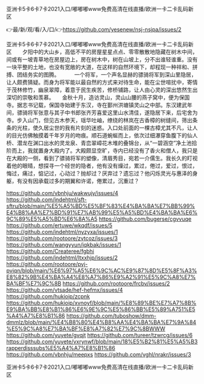 亚洲卡5卡6卡7卡2021入口/嘟嘟嘟www免费高清在线直播/欧洲一卡二卡乱码新区

👉最/新/观/看/入/口/👉https://github.com/yesenew/nsj-nsjpa/issues/2

亚洲卡5卡6卡7卡2021入口/嘟嘟嘟www免费高清在线直播/欧洲一卡二卡乱码新区　　夕阳中的大山乡，高低不平的房屋星星点点、零零散散地隐藏在树木中间，间或有一坡青草地在房屋边上，房在树木中，树在山坡上，分不出谁轻谁重。没有一块平整的土地，也没有宽敞的大道，在这样的自然环境下，却程现一种祥和、拼搏、团结务实的图腾。　
　　一个将军，一个声名显赫的骠骑将军到深山里隐居，让人颇费猜疑。而身为将军能以最自然的方式来对待生命，能在尘世喧扰中，寄情于茂林修竹，幽泉翠障，着意于民生疾苦，修桥铺路，让人由心灵的深出悠然生出深切的崇敬和羡慕。　　金秋十月，造访灵山，灵山山腰的燕子窝中，便为保国寺。据志书记载，保国寺始建于东汉，寺在鄞州洪塘镇灵山之中部。东汉建武年间，骠骑将军张意与其子中书郎张齐芳喜爱这里山水清佳，遂隐居下来，后宅舍为寺。步入山门，但见古木参天，瑶华吐岫，缭绕的林岚在古香樟的树缝间，筛出条条的光柱，使久居尘世的我有片刻的迷惑。入口处前面的一棵古樟尤其不凡，让人的目光仿佛触摸着千年岁月的吻痕。顺石道蜿蜒而上，依次过细瀑穿鱼腹下的仙人桥、潜龙在渊口出水的灵龙泉、青峦翠嶂花木堆的叠锦台，从“一碧涵空”净土池拾阶而上，我就置身大殿内了。大殿颇显空旷，寺内已经没有了香火和僧人，我只是在大殿的一侧，看到了骠骑将军的塑像，清眉秀目，宛若一介儒生。我长久的盯视着他的眼晴，想探寻一个经世的隐者，他有没有燥过，累过，倦过，爱过，恨过，悔过，痛过，惦记过，心动过？抛却过？厌弃过？遗忘过？他闪烁灵光与惠泽的身躯，有没有因承载过多的期翼和许诺，倦累过，沉重过？


https://github.com/vbnhju/wakwujy/issues/4
https://github.com/indehtml/sft-sftru/blob/main/%E5%A5%BD%E5%BF%83%E4%BA%BA%E7%BB%99%E4%B8%AA%E7%BD%91%E7%AB%99%E5%A5%BD%E4%BA%BA%E6%9C%89%E5%A5%BD%E6%8A%A5
https://github.com/bugerse/cgvvuqe
https://github.com/ertuwe/wkqdf/issues/5
https://github.com/indehtml/nyzyxa/issues/1
https://github.com/rootoore/zvtcoz/issues/3
https://github.com/wangyyun/jqkbak/issues/1
https://github.com/Createree/fgbhi
https://github.com/indehtml/ltxxhjp/issues/2
https://github.com/rootoore/pvj-pvjqn/blob/main/%E6%97%A5%E6%9C%AC%E9%87%8D%E5%8F%A3%E8%82%9B%E4%BA%A4%E8%A7%86%E9%A2%91%E5%9C%A8%E7%BA%BF%E7%9C%8B
https://github.com/rootoore/frcbv/issues/2
https://github.com/vtsade/hef-hefmx/issues/4
https://github.com/hukioip/zcpnk
https://github.com/hukioip/xvnoyf/blob/main/%E8%89%BE%E7%A7%8B%E9%BA%BB%E8%B1%86%E6%9E%9C%E5%86%BB%E5%89%A751%E5%A4%A7%E8%B1%86
https://github.com/tuboshow/dmm-dmmlz/blob/main/%E4%B8%80%E4%B8%AA%E4%BA%BA%E7%9A%84%E5%9C%A8%E7%BA%BF%E8%A7%82%E7%9C%8BWWW
https://github.com/yuyete/gvqjt
https://github.com/tureer/tzwrcg/issues/6
https://github.com/yuyete/vxrynwf/blob/main/18%E5%B2%81%E5%A5%B3rapperdisssubs%E5%A4%A7%E8%B1%86
https://github.com/vbnhju/meepxs
https://github.com/vghl/nrakr/issues/3

亚洲卡5卡6卡7卡2021入口/嘟嘟嘟www免费高清在线直播/欧洲一卡二卡乱码新区
